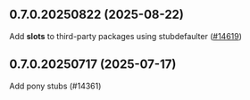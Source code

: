 ## 0.7.0.20250822 (2025-08-22)

Add __slots__ to third-party packages using stubdefaulter ([#14619](https://github.com/python/typeshed/pull/14619))

## 0.7.0.20250717 (2025-07-17)

Add pony stubs (#14361)

